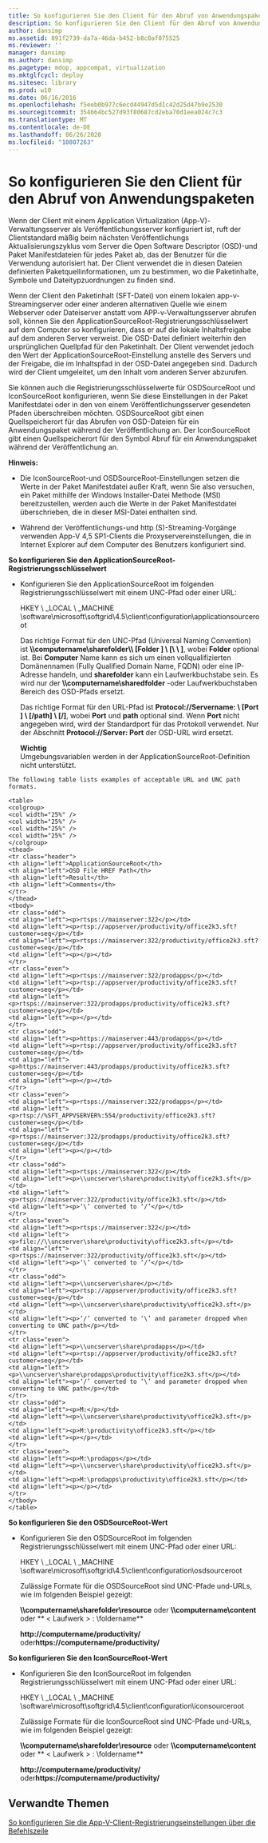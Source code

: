 ```yaml
---
title: So konfigurieren Sie den Client für den Abruf von Anwendungspaketen
description: So konfigurieren Sie den Client für den Abruf von Anwendungspaketen
author: dansimp
ms.assetid: 891f2739-da7a-46da-b452-b8c0af075525
ms.reviewer: ''
manager: dansimp
ms.author: dansimp
ms.pagetype: mdop, appcompat, virtualization
ms.mktglfcycl: deploy
ms.sitesec: library
ms.prod: w10
ms.date: 06/16/2016
ms.openlocfilehash: f5eeb0b977c6ecd44947d5d1c42d25d47b9e2530
ms.sourcegitcommit: 354664bc527d93f80687cd2eba70d1eea024c7c3
ms.translationtype: MT
ms.contentlocale: de-DE
ms.lasthandoff: 06/26/2020
ms.locfileid: "10807263"
---
```

# So konfigurieren Sie den Client für den Abruf von Anwendungspaketen


Wenn der Client mit einem Application Virtualization (App-V)-Verwaltungsserver als Veröffentlichungsserver konfiguriert ist, ruft der Clientstandard mäßig beim nächsten Veröffentlichungs Aktualisierungszyklus vom Server die Open Software Descriptor (OSD)-und Paket Manifestdateien für jedes Paket ab, das der Benutzer für die Verwendung autorisiert hat. Der Client verwendet die in diesen Dateien definierten Paketquellinformationen, um zu bestimmen, wo die Paketinhalte, Symbole und Dateitypzuordnungen zu finden sind.

Wenn der Client den Paketinhalt (SFT-Datei) von einem lokalen app-v-Streamingserver oder einer anderen alternativen Quelle wie einem Webserver oder Dateiserver anstatt vom APP-v-Verwaltungsserver abrufen soll, können Sie den ApplicationSourceRoot-Registrierungsschlüsselwert auf dem Computer so konfigurieren, dass er auf die lokale Inhaltsfreigabe auf dem anderen Server verweist. Die OSD-Datei definiert weiterhin den ursprünglichen Quellpfad für den Paketinhalt. Der Client verwendet jedoch den Wert der ApplicationSourceRoot-Einstellung anstelle des Servers und der Freigabe, die im Inhaltspfad in der OSD-Datei angegeben sind. Dadurch wird der Client umgeleitet, um den Inhalt vom anderen Server abzurufen.

Sie können auch die Registrierungsschlüsselwerte für OSDSourceRoot und IconSourceRoot konfigurieren, wenn Sie diese Einstellungen in der Paket Manifestdatei oder in den von einem Veröffentlichungsserver gesendeten Pfaden überschreiben möchten. OSDSourceRoot gibt einen Quellspeicherort für das Abrufen von OSD-Dateien für ein Anwendungspaket während der Veröffentlichung an. Der IconSourceRoot gibt einen Quellspeicherort für den Symbol Abruf für ein Anwendungspaket während der Veröffentlichung an.

**Hinweis:**  
-   Die IconSourceRoot-und OSDSourceRoot-Einstellungen setzen die Werte in der Paket Manifestdatei außer Kraft, wenn Sie also versuchen, ein Paket mithilfe der Windows Installer-Datei Methode (MSI) bereitzustellen, werden auch die Werte in der Paket Manifestdatei überschrieben, die in dieser MSI-Datei enthalten sind.

-   Während der Veröffentlichungs-und http (S)-Streaming-Vorgänge verwenden App-V 4,5 SP1-Clients die Proxyservereinstellungen, die in Internet Explorer auf dem Computer des Benutzers konfiguriert sind.



**So konfigurieren Sie den ApplicationSourceRoot-Registrierungsschlüsselwert**

-   Konfigurieren Sie den ApplicationSourceRoot im folgenden Registrierungsschlüsselwert mit einem UNC-Pfad oder einer URL:

    HKEY \ _LOCAL \ _MACHINE \\software\\microsoft\\softgrid\\4.5\\client\\configuration\\applicationsourceroot

    Das richtige Format für den UNC-Pfad (Universal Naming Convention) ist **\\\\computername\\sharefolder\\\ [Folder \] \ [\ \ \]**, wobei **Folder** optional ist. Bei **Computer** Name kann es sich um einen vollqualifizierten Domänennamen (Fully Qualified Domain Name, FQDN) oder eine IP-Adresse handeln, und **sharefolder** kann ein Laufwerkbuchstabe sein. Es wird nur der **\\\\computername\\sharedfolder** -oder Laufwerkbuchstaben Bereich des OSD-Pfads ersetzt.

    Das richtige Format für den URL-Pfad ist **Protocol://Servername: \ [Port \] \ [/path\] \ [/\]**, wobei **Port** und **path** optional sind. Wenn **Port** nicht angegeben wird, wird der Standardport für das Protokoll verwendet. Nur der Abschnitt **Protocol://Server: Port** der OSD-URL wird ersetzt.

    **Wichtig**  
    Umgebungsvariablen werden in der ApplicationSourceRoot-Definition nicht unterstützt.



~~~
The following table lists examples of acceptable URL and UNC path formats.

<table>
<colgroup>
<col width="25%" />
<col width="25%" />
<col width="25%" />
<col width="25%" />
</colgroup>
<thead>
<tr class="header">
<th align="left">ApplicationSourceRoot</th>
<th align="left">OSD File HREF Path</th>
<th align="left">Result</th>
<th align="left">Comments</th>
</tr>
</thead>
<tbody>
<tr class="odd">
<td align="left"><p>rtsps://mainserver:322</p></td>
<td align="left"><p>rtsp://appserver/productivity/office2k3.sft?customer=seq</p></td>
<td align="left"><p>rtsps://mainserver:322/productivity/office2k3.sft?customer=seq</p></td>
<td align="left"><p></p></td>
</tr>
<tr class="even">
<td align="left"><p>rtsps://mainserver:322/prodapps</p></td>
<td align="left"><p>rtsp://appserver/productivity/office2k3.sft?customer=seq</p></td>
<td align="left"><p>rtsps://mainserver:322/prodapps/productivity/office2k3.sft?customer=seq</p></td>
<td align="left"><p></p></td>
</tr>
<tr class="odd">
<td align="left"><p>https://mainserver:443/prodapps</p></td>
<td align="left"><p>rtsp://appserver/productivity/office2k3.sft?customer=seq</p></td>
<td align="left"><p>https://mainserver:443/prodapps/productivity/office2k3.sft?customer=seq</p></td>
<td align="left"><p></p></td>
</tr>
<tr class="even">
<td align="left"><p>rtsps://mainserver:322/prodapps</p></td>
<td align="left"><p>rtsp://%SFT_APPVSERVER%:554/productivity/office2k3.sft?customer=seq</p></td>
<td align="left"><p>rtsps://mainserver:322/prodapps/productivity/office2k3.sft?customer=seq</p></td>
<td align="left"><p></p></td>
</tr>
<tr class="odd">
<td align="left"><p>rtsps://mainserver:322</p></td>
<td align="left"><p>\\uncserver\share\productivity\office2k3.sft</p></td>
<td align="left"><p>rtsps://mainserver:322/productivity/office2k3.sft</p></td>
<td align="left"><p>‘\’ converted to ‘/’</p></td>
</tr>
<tr class="even">
<td align="left"><p>rtsps://mainserver:322</p></td>
<td align="left"><p>file://\\uncserver\share\productivity\office2k3.sft</p></td>
<td align="left"><p>rtsps://mainserver:322/productivity/office2k3.sft</p></td>
<td align="left"><p>‘\’ converted to ‘/’</p></td>
</tr>
<tr class="odd">
<td align="left"><p>\\uncserver\share</p></td>
<td align="left"><p>rtsp://appserver/productivity/office2k3.sft?customer=seq</p></td>
<td align="left"><p>\\uncserver\share\productivity\office2k3.sft</p></td>
<td align="left"><p>‘/’ converted to ‘\’ and parameter dropped when converting to UNC path</p></td>
</tr>
<tr class="even">
<td align="left"><p>\\uncserver\share\prodapps</p></td>
<td align="left"><p>rtsp://appserver/productivity/office2k3.sft?customer=seq</p></td>
<td align="left"><p>\\uncserver\share\prodapps\productivity\office2k3.sft</p></td>
<td align="left"><p>‘/’ converted to ‘\’ and parameter dropped when converting to UNC path</p></td>
</tr>
<tr class="odd">
<td align="left"><p>M:</p></td>
<td align="left"><p>\\uncserver\share\productivity\office2k3.sft</p></td>
<td align="left"><p>M:\productivity\office2k3.sft</p></td>
<td align="left"><p></p></td>
</tr>
<tr class="even">
<td align="left"><p>M:\prodapps</p></td>
<td align="left"><p>\\uncserver\share\productivity\office2k3.sft</p></td>
<td align="left"><p>M:\prodapps\productivity\office2k3.sft</p></td>
<td align="left"><p></p></td>
</tr>
</tbody>
</table>
~~~



**So konfigurieren Sie den OSDSourceRoot-Wert**

-   Konfigurieren Sie den OSDSourceRoot im folgenden Registrierungsschlüsselwert mit einem UNC-Pfad oder einer URL:

    HKEY \ _LOCAL \ _MACHINE \\software\\microsoft\\softgrid\\4.5\\client\\configuration\\osdsourceroot

    Zulässige Formate für die OSDSourceRoot sind UNC-Pfade und-URLs, wie im folgenden Beispiel gezeigt:

    **\\\\computername\\sharefolder\\resource** oder **\\\\computername\\content** oder ** &lt; Laufwerk &gt; : \\foldername**

    **http://computername/productivity/** oder**https://computername/productivity/**

**So konfigurieren Sie den IconSourceRoot-Wert**

-   Konfigurieren Sie den IconSourceRoot im folgenden Registrierungsschlüsselwert mit einem UNC-Pfad oder einer URL:

    HKEY \ _LOCAL \ _MACHINE \\software\\microsoft\\softgrid\\4.5\\client\\configuration\\iconsourceroot

    Zulässige Formate für die IconSourceRoot sind UNC-Pfade und-URLs, wie im folgenden Beispiel gezeigt:

    **\\\\computername\\sharefolder\\resource** oder **\\\\computername\\content** oder ** &lt; Laufwerk &gt; : \\foldername**

    **http://computername/productivity/** oder**https://computername/productivity/**

## Verwandte Themen


[So konfigurieren Sie die App-V-Client-Registrierungseinstellungen über die Befehlszeile](how-to-configure-the-app-v-client-registry-settings-by-using-the-command-line.md)









